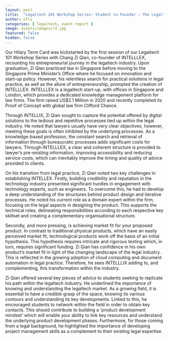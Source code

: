 ```yaml
---
layout: post
title:  "Legaltech 101 Workshop Series: Student to Founder — The Legaltech Journey"
author: ofls
categories: [ legaltech, event report ]
image: assets/images/rd.jpg
featured: false
hidden: false
---
```



Our Hilary Term Card was kickstarted by the first session of our Legaltech 101 Workshop Series with Chang Zi Qian, co-founder of INTELLLEX, recounting his entrepreneurial journey in the legaltech industry. Upon graduation, Zi Qian practiced law in Singapore before moving to the Singapore Prime Minister’s Office where he focused on innovation and start-up policy. However, his relentless search for practical solutions in legal practice, as well as the allure of entrepreneurship, prompted the creation of INTELLLEX. INTELLLEX is a legaltech start-up, with offices in Singapore and London, which provides a dedicated knowledge management platform for law firms. The firm raised US$2.1 Million in 2020 and recently completed its Proof of Concept with global law firm Clifford Chance.

Through INTELLIX, Zi Qian sought to capture the potential offered by digital solutions to the tedious and repetitive processes tied up within the legal industry. He noted that lawyers usually have very clear objectives, however, meeting these goals is often inhibited by the underlying processes. As a knowledge-based profession, the constant search and retrieval of information through bureaucratic processes adds significant costs for lawyers. Through INTELLLEX, a clear and coherent structure is provided to lawyer’s pre-existing information, improving accessibility and reducing service costs, which can inevitably improve the timing and quality of advice provided to clients.

On his transition from legal practice, Zi Qian noted two key challenges in establishing INTELLEX. Firstly, building credibility and reputation in the technology industry presented significant hurdles in engagement with technology experts, such as engineers. To overcome this, he had to develop a deep understanding of the structures behind product design and iterative processes. He noted his current role as a domain expert within the firm, focusing on the legal aspects in designing the product. This supports the technical roles, delineating responsibilities according to each respective key skillset and creating a complementary organisational structure.

Secondly, and more pressing, is achieving market fit for your proposed product. In contrast to traditional physical products, which have an easily perceived market fit, technological products work off the basis of an initial hypothesis. This hypothesis requires intricate and rigorous testing which, in turn, requires significant funding. Zi Qian has confidence in his own product’s market fit in light of the changing landscape of the legal industry. This is reflected in the growing adoption of cloud computing and document automation in legal practice. Therefore, he sees INTELLLIX adding to, and complementing, this transformation within the industry.

Zi Qian offered several key pieces of advice to students seeking to replicate his path within the legaltech industry. He underlined the importance of knowing and understanding the legaltech market. As a growing field, it is essential to have a credible grasp of the space, knowing its various contours and understanding its key developments. Linked to this, he encouraged students to network within the field in order to obtain key contacts. This should contribute to building a ‘product development mindset’ which will enable your ability to link key resources and understand the underlying product development phases. Furthermore, for those coming from a legal background, he highlighted the importance of developing project management skills as a complement to their existing legal expertise.
